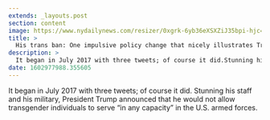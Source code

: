 ```yaml
--- 
extends: _layouts.post 
section: content 
image: https://www.nydailynews.com/resizer/0xgrk-6yb36eXSXZiJ35bpi-hjc=/1200x0/left/middle/cloudfront-us-east-1.images.arcpublishing.com/tronc/3PGIIWZEIRBBPLRSZRF4MQOYME.jpg 
title: > 
  His trans ban: One impulsive policy change that nicely illustrates Trump’s failure 
description: > 
  It began in July 2017 with three tweets; of course it did.Stunning his staff and his military, President Trump announced that he would not allow transgender individuals to serve “in any capacity” in the U.S. armed forces. 
date: 1602977988.355605 
--- 
```

It began in July 2017 with three tweets; of course it did. Stunning his staff and his military, President Trump announced that he would not allow transgender individuals to serve “in any capacity” in the U.S. armed forces.